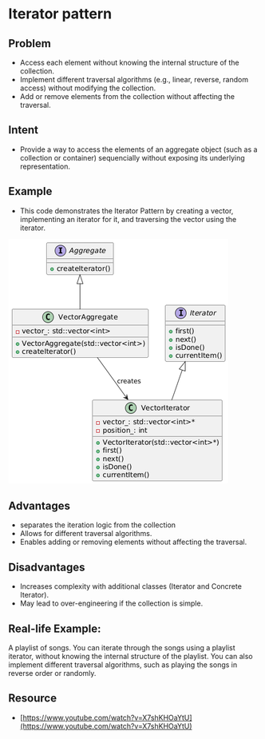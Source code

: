 # Iterator pattern

## Problem
* Access each element without knowing the internal structure of the collection.
* Implement different traversal algorithms (e.g., linear, reverse, random access) without modifying the collection.
* Add or remove elements from the collection without affecting the traversal.

## Intent
* Provide a way to access the elements of an aggregate object (such as a collection or container) sequencially  without exposing its underlying representation.

## Example
* This code demonstrates the Iterator Pattern by creating a vector, implementing an iterator for it, and traversing the vector using the iterator.

![Iterator](./iterator_img.png)

## Advantages
* separates the iteration logic from the collection
* Allows for different traversal algorithms.
* Enables adding or removing elements without affecting the traversal.

## Disadvantages
* Increases complexity with additional classes (Iterator and Concrete Iterator).
* May lead to over-engineering if the collection is simple.

## Real-life Example: 
A playlist of songs. You can iterate through the songs using a playlist iterator, without knowing the internal structure of the playlist. You can also implement different traversal algorithms, such as playing the songs in reverse order or randomly.

## Resource
* [https://www.youtube.com/watch?v=X7shKHOaYtU](https://www.youtube.com/watch?v=X7shKHOaYtU)